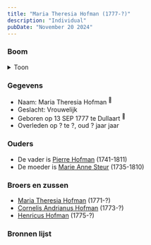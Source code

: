 ```yaml
---
title: "Maria Theresia Hofman (1777-?)"
description: "Individual"
pubDate: "November 20 2024"
---
```


### Boom
<details><summary>Toon</summary>

![test](https://www.plantuml.com/plantuml/svg/ZP9DJm9138RlyoiQFQW7aXtMTGqXVBge1ms9U2QpkmKcpCwGwH133F_Tig0GOuAtITkty_HjUnIK3-lA25fgkr9ULP2hOZdtRctBeJFEG_3A4gVG1h7G9KAXVM5m_yPg5JPGOPMZfts80dfqORD2STArC8e8FWK039mlqKyMkbXQ96gtAwLjfmEns0fn1UFwAn9xnSLOe_S8JsvMANi1Yk0vYg8a0RZCub4o6d3Jpvb6KswXtSfLlfdcBWI3hGuylqv0fhSIhkMzbD20DBhXJZQWrKHuegFbsfYfikMqy8ueTqp63MGJ-k-FKAjFTDjlk1VbDKBVMeItW6j_vBjZlj4WYxFuB5-Sr7pHZY-vWUu_i2GyP4EeHNzXjLiVM9RQphassK-Gfb4DDsAuPWINHiyNOOF6k0y6t8g3gOt6eK8SfZW63aeEx5Af5AScA9WiUEt4Zr-RIYNyRFYy8pA6jsoymqtXWMTNV9xd_UYoQNmxFRGbt_8N)
</details>

### Gegevens
- Naam: Maria Theresia Hofman <sup><a href="../s00093/" style="text-decoration:none" title="Doopinschrijving Maria Theresia Hofman 13-09-1777">:link:</a></sup>
- Geslacht: Vrouwelijk
- Geboren op 13 SEP 1777 te Dullaart <sup><a href="../s00093/" style="text-decoration:none" title="Doopinschrijving Maria Theresia Hofman 13-09-1777">:link:</a></sup>
- Overleden op ? te ?, oud ? jaar jaar 

### Ouders
- De vader is [Pierre Hofman](../i00055/) (1741-1811)
- De moeder is [Marie Anne Steur](../i00056/) (1735-1810)

### Broers en zussen
- [Maria Theresia Hofman](../i00068/) (1771-?)
- [Cornelis Andrianus Hofman](../i00069/) (1773-?)
- [Henricus Hofman](../i00070/) (1775-?)

### Bronnen lijst